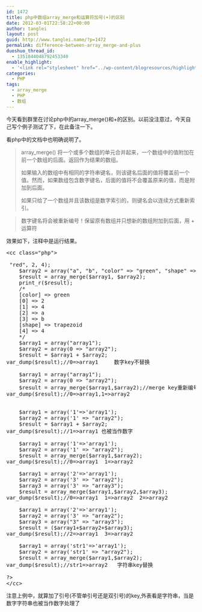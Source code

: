 ```yaml
---
id: 1472
title: php中数组array_merge和运算符加号(+)的区别
date: 2012-03-01T22:58:22+00:00
author: tanglei
layout: post
guid: http://www.tanglei.name/?p=1472
permalink: difference-between-array_merge-and-plus
duoshuo_thread_id:
  - 1351844048792453340
enable_highlight:
  - '<link rel="stylesheet" href="../wp-content/blogresources/highlightconfig/highlight.default.min.css"><script src="../wp-content/blogresources/highlightconfig/jquery-2.1.4.min.js"></script><script src="../wp-content/blogresources/highlightconfig/enable_highlight.js"></script>'
categories:
  - PHP
tags:
  - array_merge
  - PHP
  - 数组
---
```

今天看到群里在讨论php中的array_merge()和+的区别。以前没注意过，今天自己写个例子测试了下，在此备注一下。
  
看php中的文档中也明确说明了。

> array_merge() 将一个或多个数组的单元合并起来，一个数组中的值附加在前一个数组的后面。返回作为结果的数组。 
> 
> 如果输入的数组中有相同的字符串键名，则该键名后面的值将覆盖前一个值。然而，如果数组包含数字键名，后面的值将不会覆盖原来的值，而是附加到后面。 
> 
> 如果只给了一个数组并且该数组是数字索引的，则键名会以连续方式重新索引。
  
> 数字键名将会被重新编号！保留原有数组并只想新的数组附加到后面，用 + 运算符 

效果如下，注释中是运行结果。

<pre>&lt;cc class="php">

<?
/**
  *array_merge() 将一个或多个数组的单元合并起来，一个数组中的值附加在前一个数组的后面。
  *返回作为结果的数组。 如果输入的数组中有相同的字符串键名，则该键名后面的值将覆盖前一个值。
  *然而，如果数组包含数字键名，后面的值将不会覆盖原来的值，而是附加到后面。 
  *如果只给了一个数组并且该数组是数字索引的，则键名会以连续方式重新索引。
  */
	
	$array1 = array("color" => "red", 2, 4);
	$array2 = array("a", "b", "color" => "green", "shape" => "trapezoid", 4);
	$result = array_merge($array1, $array2);
	print_r($result);
	/*
	[color] => green
	[0] => 2
	[1] => 4
	[2] => a
	[3] => b
	[shape] => trapezoid
	[4] => 4
	*/
	$array1 = array("array1");
	$array2 = array(0 => "array2");
	$result = $array1 + $array2;
var_dump($result);//0=>array1     数字key不替换

	$array1 = array("array1");
	$array2 = array(0 => "array2");
	$result = array_merge($array1,$array2);//merge key重新编号
var_dump($result);//0=>array1,1=>array2


	$array1 = array('1'=>'array1');
	$array2 = array('1' => "array2");
	$result = $array1 + $array2;
var_dump($result);//1=>array1 也被当作数字

	$array1 = array('1'=>'array1');
	$array2 = array('1' => "array2");
	$result = array_merge($array1,$array2);
var_dump($result);//0=>array1  1=>array2

	$array1 = array('2'=>'array1');
	$array2 = array('3' => "array2");
	$array3 = array('3' => "array3");
	$result = array_merge($array1,$array2,$array3);
var_dump($result);//0=>array1  1=>array2  2=>array2

	$array1 = array('2'=>'array1');
	$array2 = array('3' => "array2");
	$array3 = array("3" => "array3");
	$result = ($array1+$array2+$array3);
var_dump($result);//2=>array1  3=>array2

	$array1 = array('str1'=>'array1');
	$array2 = array('str1' => "array2");
	$result = array_merge($array1,$array2);
var_dump($result);//str1=>array2   字符串key替换

?>
&lt;/cc></pre>

注意上例中，就算加了引号(不管单引号还是双引号)的key,外表看是字符串，当是数字字符串也被当作数字处理了
